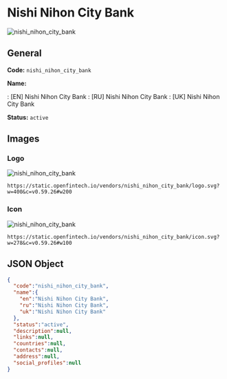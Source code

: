 
# Nishi Nihon City Bank 
![nishi_nihon_city_bank](https://static.openfintech.io/vendors/nishi_nihon_city_bank/logo.svg?w=400&c=v0.59.26#w200)  

## General 
 
**Code:** `nishi_nihon_city_bank` 
 
**Name:** 
 
:	[EN] Nishi Nihon City Bank 
:	[RU] Nishi Nihon City Bank 
:	[UK] Nishi Nihon City Bank 
 
**Status:** `active` 
 

## Images 

### Logo 
 
![nishi_nihon_city_bank](https://static.openfintech.io/vendors/nishi_nihon_city_bank/logo.svg?w=400&c=v0.59.26#w200)  

```
https://static.openfintech.io/vendors/nishi_nihon_city_bank/logo.svg?w=400&c=v0.59.26#w200
```  

### Icon 
 
![nishi_nihon_city_bank](https://static.openfintech.io/vendors/nishi_nihon_city_bank/icon.svg?w=278&c=v0.59.26#w100)  

```
https://static.openfintech.io/vendors/nishi_nihon_city_bank/icon.svg?w=278&c=v0.59.26#w100
```  

## JSON Object 

```json
{
  "code":"nishi_nihon_city_bank",
  "name":{
    "en":"Nishi Nihon City Bank",
    "ru":"Nishi Nihon City Bank",
    "uk":"Nishi Nihon City Bank"
  },
  "status":"active",
  "description":null,
  "links":null,
  "countries":null,
  "contacts":null,
  "address":null,
  "social_profiles":null
}
```  
